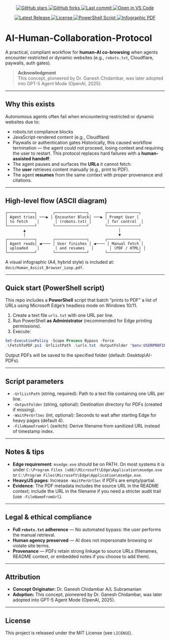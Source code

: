 <p align="center">
  <a href="https://github.com/GaneshChidambar/AI-Human-Collaboration-Protocol/stargazers">
    <img src="https://img.shields.io/github/stars/GaneshChidambar/AI-Human-Collaboration-Protocol?color=yellow&style=flat&logo=github" alt="GitHub stars">
  </a>
  <a href="https://github.com/GaneshChidambar/AI-Human-Collaboration-Protocol/forks">
    <img src="https://img.shields.io/github/forks/GaneshChidambar/AI-Human-Collaboration-Protocol?color=brightgreen&style=flat&logo=github" alt="GitHub forks">
  </a>
  <a href="https://github.com/GaneshChidambar/AI-Human-Collaboration-Protocol/commits/main">
    <img src="https://img.shields.io/github/last-commit/GaneshChidambar/AI-Human-Collaboration-Protocol?color=blueviolet&style=flat" alt="Last commit">
  </a>
  <a href="https://vscode.dev/github/GaneshChidambar/AI-Human-Collaboration-Protocol">
    <img src="https://img.shields.io/badge/Open%20in-VS%20Code-blue?logo=visualstudiocode" alt="Open in VS Code">
  </a>
</p>

<p align="center">
  <a href="https://github.com/GaneshChidambar/AI-Human-Collaboration-Protocol/releases/latest">
    <img src="https://img.shields.io/github/v/release/GaneshChidambar/AI-Human-Collaboration-Protocol?color=%230072C6&label=version&logo=github" alt="Latest Release">
  </a>
  <a href="https://github.com/GaneshChidambar/AI-Human-Collaboration-Protocol/blob/main/LICENSE">
    <img src="https://img.shields.io/github/license/GaneshChidambar/AI-Human-Collaboration-Protocol?color=%2300A300&label=license&logo=open-source-initiative" alt="License">
  </a>
  <a href="https://github.com/GaneshChidambar/AI-Human-Collaboration-Protocol/blob/main/FetchToPDF.ps1">
    <img src="https://img.shields.io/badge/PowerShell-Script-blue?logo=powershell" alt="PowerShell Script">
  </a>
  <a href="https://github.com/GaneshChidambar/AI-Human-Collaboration-Protocol/raw/main/docs/Human_Assist_Browser_Loop.pdf">
    <img src="https://img.shields.io/badge/Infographic-PDF-orange?logo=adobeacrobatreader" alt="Infographic PDF">
  </a>
</p>

# AI-Human-Collaboration-Protocol

A practical, compliant workflow for **human–AI co-browsing** when agents encounter restricted or dynamic websites (e.g., `robots.txt`, Cloudflare, paywalls, auth gates).

> **Acknowledgment**  
> This concept, pioneered by Dr. Ganesh Chidambar, was later adopted into GPT-5 Agent Mode (OpenAI, 2025).

---

## Why this exists
Autonomous agents often fail when encountering restricted or dynamic websites due to:
- robots.txt compliance blocks
- JavaScript-rendered content (e.g., Cloudflare)
- Paywalls or authentication gates
Historically, this caused workflow termination — the agent could not proceed, losing context and requiring the user to restart.
This protocol replaces hard failures with a **human-assisted handoff**:
- The agent pauses and surfaces the **URLs** it cannot fetch.
- The **user** retrieves content manually (e.g., print to PDF).
- The agent **resumes** from the same context with proper provenance and citations.

---

## High-level flow (ASCII diagram)

```
┌────────────┐       ┌──────────────┐       ┌──────────────┐
│ Agent tries│ ───▶ │ Encounter Block│ ───▶ │ Prompt User │
│ to fetch    │       │ (robots.txt) │       │ for control  │
└────────────┘       └──────────────┘       └──────────────┘
        ▲                                         │
        │                                         ▼
┌────────────┐       ┌──────────────┐       ┌──────────────┐
│ Agent reads│ ◀──── │ User finishes │ ◀──── │ Manual fetch │
│ uploaded    │       │ and resumes   │       │ (PDF / HTML) │
└────────────┘       └──────────────┘       └──────────────┘
```

A visual infographic (A4, hybrid style) is included at: `docs/Human_Assist_Browser_Loop.pdf`.

---

## Quick start (PowerShell script)

This repo includes a **PowerShell** script that batch “prints to PDF” a list of URLs using Microsoft Edge’s headless mode on Windows 10/11.

1) Create a text file `urls.txt` with one URL per line.  
2) Run PowerShell **as Administrator** (recommended for Edge printing permissions).  
3) Execute:

```powershell
Set-ExecutionPolicy -Scope Process Bypass -Force
.\FetchToPDF.ps1 -UrlListPath .\urls.txt -OutputFolder "$env:USERPROFILE\Desktop\AI-PDFs"
```

Output PDFs will be saved to the specified folder (default: Desktop\AI-PDFs).

---

## Script parameters

- `-UrlListPath` (string, required): Path to a text file containing one URL per line.  
- `-OutputFolder` (string, optional): Destination directory for PDFs (created if missing).  
- `-WaitPerUrlSec` (int, optional): Seconds to wait after starting Edge for heavy pages (default 4).  
- `-FileNameFromUrl` (switch): Derive filename from sanitized URL instead of timestamp index.

---

## Notes & tips

- **Edge requirement**: `msedge.exe` should be on PATH. On most systems it is under `C:\Program Files (x86)\Microsoft\Edge\Application\msedge.exe` or `C:\Program Files\Microsoft\Edge\Application\msedge.exe`.
- **Heavy/JS pages**: Increase `-WaitPerUrlSec` if PDFs are empty/partial.
- **Evidence**: The PDF metadata includes the source URL in the README context; include the URL in the filename if you need a stricter audit trail (use `-FileNameFromUrl`).

---

## Legal & ethical compliance

- **Full `robots.txt` adherence** — No automated bypass: the user performs the manual retrieval.  
- **Human agency preserved** — AI does not impersonate browsing or violate site terms.  
- **Provenance** — PDFs retain strong linkage to source URLs (filenames, README context, or embedded notes if you choose to add them).

---

## Attribution

- **Concept Originator:** Dr. Ganesh Chidambar A/L Subramanian  
- **Adoption:** This concept, pioneered by Dr. Ganesh Chidambar, was later adopted into GPT-5 Agent Mode (OpenAI, 2025).

---

## License

This project is released under the MIT License (see `LICENSE`).

